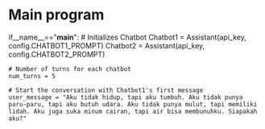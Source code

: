 # Main program
if__name__=="__main__":
    # Initializes Chatbot
    Chatbot1 = Assistant(api_key, config.CHATBOT1_PROMPT)
    Chatbot2 = Assistant(api_key, config.CHATBOT2_PROMPT)

    # Number of turns for each chatbot
    num_turns = 5

    # Start the conversation with Chatbot1's first message
    user_message = "Aku tidak hidup, tapi aku tumbuh. Aku tidak punya paru-paru, tapi aku butuh udara. Aku tidak punya mulut, tapi memiliki lidah. Aku juga suka minum cairan, tapi air bisa membunuhku. Siapakah aku?"


